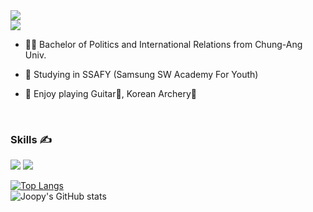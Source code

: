 <img src="https://capsule-render.vercel.app/api?type=transparent&color=timeAuto&height=100&section=header&text=Joopy-KR&fontSize=80" />

<div>
<a href="https://www.instagram.com/kj_hyung/" target="_blank"><img src="https://img.shields.io/badge/Instagram-E4405F?style=flat-square&logo=Instagram&logoColor=white"/></a>
</div>
    
- 👨‍🎓 Bachelor of Politics and International Relations from Chung-Ang Univ.
  
- 📖 Studying in SSAFY (Samsung SW Academy For Youth)
  
- 🎈 Enjoy playing Guitar🎸, Korean Archery🏹
<br>

### Skills ✍
<img src="https://img.shields.io/badge/Python-3776AB?style=flat-square&logo=Python&logoColor=white"/>
<img src="https://img.shields.io/badge/Git-F05032?style=flat-square&logo=git&logoColor=white"/>


[![Top Langs](https://github-readme-stats.vercel.app/api/top-langs/?username=Joopy-KR)](https://github.com/anuraghazra/github-readme-stats)<br/>
![Joopy's GitHub stats](https://github-readme-stats.vercel.app/api?username=Joopy-KR&hide=contribs,prs&show_icons=true&theme=graywhite)<br/>
